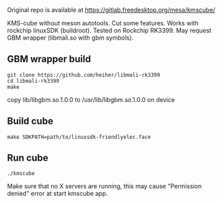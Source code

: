 Original repo is available at https://gitlab.freedesktop.org/mesa/kmscube/

KMS-cube without meson autotools.
Cut some features.
Works with rockchip linuxSDK (buildroot).
Tested on Rockchip RK3399.
May request GBM wrapper (libmali.so with gbm symbols).

## GBM wrapper build
```
git clone https://github.com/heiher/libmali-rk3399
cd libmali-rk3399
make
```

copy lib/libgbm.so.1.0.0 to /usr/lib/libgbm.so.1.0.0 on device

## Build cube
```
make SDKPATH=path/to/linuxsdk-friendlyelec.face
```

## Run cube
```
./kmscube
```

Make sure that no X servers are running, this may cause "Permission denied" error at start kmscube app.
